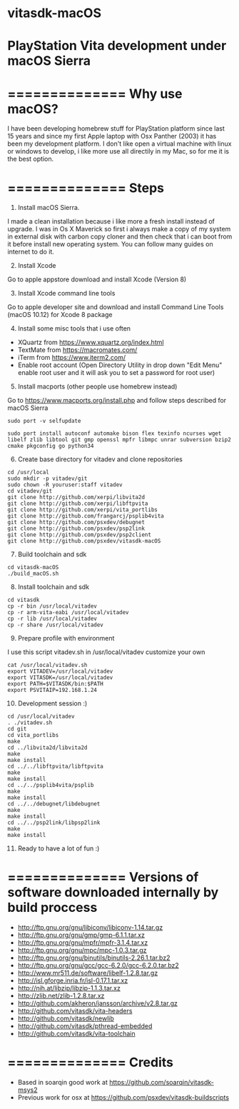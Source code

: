 # vitasdk-macOS
PlayStation Vita development under macOS Sierra
===============================================

==============
 Why use macOS?
==============

I have been developing homebrew stuff for PlayStation platform since last 15 years and since my first Apple laptop with Osx Panther (2003) it has been my development platform. I don't like open a virtual machine with linux or windows to develop, i like more use all directily in my Mac, so for me it is the best option.


==============
  Steps 
==============

 1) Install macOS Sierra. 

I made a clean installation because i like more a fresh install instead of upgrade. I was in Os X Maverick so first i always make a copy of my system in external disk with carbon copy cloner and then check that i can boot from it before install new operating system. You can follow many guides on internet to do it.

 2) Install Xcode
 
Go to apple appstore download and install Xcode (Version 8)

 3) Install Xcode command line tools
 
Go to apple developer site and download and install Command Line Tools (macOS 10.12) for Xcode 8 package

 4) Install some misc tools that i use often
 
 * XQuartz from https://www.xquartz.org/index.html
 * TextMate from https://macromates.com/
 * iTerm from https://www.iterm2.com/
 * Enable root account (Open Directory Utility in drop down "Edit Menu" enable root user and it will ask you to set a password for root user)
 
5) Install macports (other people use homebrew instead)
 
 Go to https://www.macports.org/install.php and follow steps described for macOS Sierra
 
 
 ```
 sudo port -v selfupdate

 sudo port install autoconf automake bison flex texinfo ncurses wget libelf zlib libtool git gmp openssl mpfr libmpc unrar subversion bzip2 cmake pkgconfig go python34
 
 ```
 
 6) Create base directory for vitadev and clone repositories
 
 ```
 cd /usr/local
 sudo mkdir -p vitadev/git
 sudo chown -R youruser:staff vitadev
 cd vitadev/git
 git clone http://github.com/xerpi/libvita2d
 git clone http://github.com/xerpi/libftpvita
 git clone http://github.com/xerpi/vita_portlibs
 git clone http://github.com/frangarcj/psplib4vita
 git clone http://github.com/psxdev/debugnet
 git clone http://github.com/psxdev/psp2link
 git clone http://github.com/psxdev/psp2client
 git clone http://github.com/psxdev/vitasdk-macOS
 ```
 
 7) Build toolchain and sdk 
 
 ```
 cd vitasdk-macOS
 ./build_macOS.sh
 ```
 
 8) Install toolchain and sdk 
 
 ```
 cd vitasdk
 cp -r bin /usr/local/vitadev
 cp -r arm-vita-eabi /usr/local/vitadev
 cp -r lib /usr/local/vitadev
 cp -r share /usr/local/vitadev
 ```
 
 9) Prepare profile with environment 
 
 I use this script vitadev.sh in /usr/local/vitadev customize your own 
 
 ```
 cat /usr/local/vitadev.sh
 export VITADEV=/usr/local/vitadev
 export VITASDK=/usr/local/vitadev
 export PATH=$VITASDK/bin:$PATH
 export PSVITAIP=192.168.1.24
 ```
 
 10) Development session :)
 
 ```
 cd /usr/local/vitadev
 . ./vitadev.sh
 cd git
 cd vita_portlibs
 make
 cd ../libvita2d/libvita2d
 make
 make install
 cd ../../libftpvita/libftpvita
 make
 make install
 cd ../../psplib4vita/psplib
 make 
 make install
 cd ../../debugnet/libdebugnet
 make
 make install
 cd ../../psp2link/libpsp2link
 make
 make install
 ```
 
 11) Ready to have a lot of fun :)
 
==============
  Versions of software downloaded internally by build proccess 
============== 
* http://ftp.gnu.org/gnu/libiconv/libiconv-1.14.tar.gz
* http://ftp.gnu.org/gnu/gmp/gmp-6.1.1.tar.xz
* http://ftp.gnu.org/gnu/mpfr/mpfr-3.1.4.tar.xz
* http://ftp.gnu.org/gnu/mpc/mpc-1.0.3.tar.gz
* http://ftp.gnu.org/gnu/binutils/binutils-2.26.1.tar.bz2
* http://ftp.gnu.org/gnu/gcc/gcc-6.2.0/gcc-6.2.0.tar.bz2
* http://www.mr511.de/software/libelf-1.2.8.tar.gz
* http://isl.gforge.inria.fr/isl-0.17.1.tar.xz
* http://nih.at/libzip/libzip-1.1.3.tar.xz
* http://zlib.net/zlib-1.2.8.tar.xz
* http://github.com/akheron/jansson/archive/v2.8.tar.gz
* http://github.com/vitasdk/vita-headers
* http://github.com/vitasdk/newlib
* http://github.com/vitasdk/pthread-embedded
* http://github.com/vitasdk/vita-toolchain
 
 
==============
  Credits 
==============
 
 * Based in soarqin good work at https://github.com/soarqin/vitasdk-msys2
 * Previous work for osx at https://github.com/psxdev/vitasdk-buildscripts 
 
